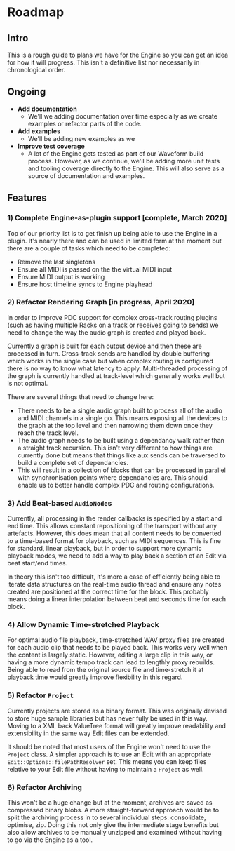 # Roadmap

## Intro
This is a rough guide to plans we have for the Engine so you can get an idea for how it will progress. This isn't a definitive list nor necessarily in chronological order.

## Ongoing
- **Add documentation**
  - We'll we adding documentation over time especially as we create examples or refactor parts of the code.
- **Add examples**
  - We'll be adding new examples as we
- **Improve test coverage**
  - A lot of the Engine gets tested as part of our Waveform build process. However, as we continue, we'll be adding more unit tests and tooling coverage directly to the Engine. This will also serve as a source of documentation and examples.

## Features
### 1) Complete Engine-as-plugin support [complete, March 2020]
Top of our priority list is to get finish up being able to use the Engine in a plugin. It's nearly there and can be used in limited form at the moment but there are a couple of tasks which need to be completed:
- Remove the last singletons
- Ensure all MIDI is passed on the the virtual MIDI input
- Ensure MIDI output is working
- Ensure host timeline syncs to Engine playhead

### 2) Refactor Rendering Graph [in progress, April 2020]
In order to improve PDC support for complex cross-track routing plugins (such as having multiple Racks on a track or receives going to sends) we need to change the way the audio graph is created and played back.

Currently a graph is built for each output device and then these are processed in turn. Cross-track sends are handled by double buffering which works in the single case but when complex routing is configured there is no way to know what latency to apply.
Multi-threaded processing of the graph is currently handled at track-level which generally works well but is not optimal.

There are several things that need to change here:
- There needs to be a single audio graph built to process all of the audio and MIDI channels in a single go. This means exposing all the devices to the graph at the top level and then narrowing them down once they reach the track level.
- The audio graph needs to be built using a dependancy walk rather than a straight track recursion. This isn't very different to how things are currently done but means that things like aux sends can be traversed to build a complete set of dependancies.
- This will result in a collection of blocks that can be processed in parallel with synchronisation points where dependancies are. This should enable us to better handle complex PDC and routing configurations.

### 3) Add Beat-based `AudioNode`s
Currently, all processing in the render callbacks is specified by a start and end time. This allows constant repositioning of the transport without any artefacts. However, this does mean that all content needs to be converted to a time-based format for playback, such as MIDI sequences. This is fine for standard, linear playback, but in order to support more dynamic playback modes, we need to add a way to play back a section of an Edit via beat start/end times.

In theory this isn't too difficult, it's more a case of efficiently being able to iterate data structures on the real-time audio thread and ensure any notes created are positioned at the correct time for the block. This probably means doing a linear interpolation between beat and seconds time for each block.

### 4) Allow Dynamic Time-stretched Playback
For optimal audio file playback, time-stretched WAV proxy files are created for each audio clip that needs to be played back. This works very well when the content is largely static. However, editing a large clip in this way, or having a more dynamic tempo track can lead to lengthly proxy rebuilds. Being able to read from the original source file and time-stretch it at playback time would greatly improve flexibility in this regard.

### 5) Refactor `Project`
Currently projects are stored as a binary format. This was originally devised to store huge sample libraries but has never fully be used in this way. Moving to a XML back ValueTree format will greatly improve readability and extensibility in the same way Edit files can be extended.

It should be noted that most users of the Engine won't need to use the `Project` class. A simpler approach is to use an Edit with an appropriate `Edit::Options::filePathResolver` set. This means you can keep files relative to your Edit file without having to maintain a `Project` as well.

### 6) Refactor Archiving
This won't be a huge change but at the moment, archives are saved as compressed binary blobs. A more straight-forward approach would be to split the archiving process in to several individual steps: consolidate, optimise, zip.
Doing this not only give the intermediate stage benefits but also allow archives to be manually unzipped and examined without having to go via the Engine as a tool.
